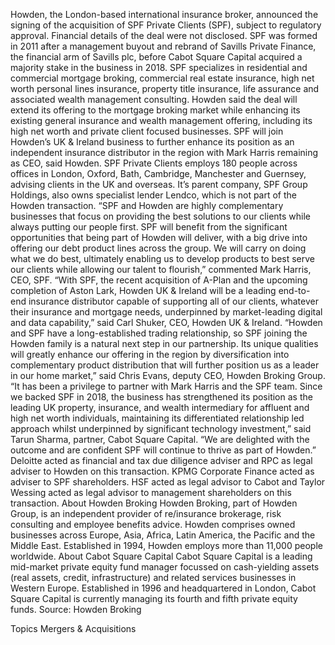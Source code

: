 Howden, the London-based international insurance broker, announced the signing of the acquisition of SPF Private Clients (SPF), subject to regulatory approval.
Financial details of the deal were not disclosed.
SPF was formed in 2011 after a management buyout and rebrand of Savills Private Finance, the financial arm of Savills plc, before Cabot Square Capital acquired a majority stake in the business in 2018. SPF specializes in residential and commercial mortgage broking, commercial real estate insurance, high net worth personal lines insurance, property title insurance, life assurance and associated wealth management consulting.
Howden said the deal will extend its offering to the mortgage broking market while enhancing its existing general insurance and wealth management offering, including its high net worth and private client focused businesses.
SPF will join Howden’s UK & Ireland business to further enhance its position as an independent insurance distributor in the region with Mark Harris remaining as CEO, said Howden. SPF Private Clients employs 180 people across offices in London, Oxford, Bath, Cambridge, Manchester and Guernsey, advising clients in the UK and overseas. It’s parent company, SPF Group Holdings, also owns specialist lender Lendco, which is not part of the Howden transaction.
“SPF and Howden are highly complementary businesses that focus on providing the best solutions to our clients while always putting our people first. SPF will benefit from the significant opportunities that being part of Howden will deliver, with a big drive into offering our debt product lines across the group. We will carry on doing what we do best, ultimately enabling us to develop products to best serve our clients while allowing our talent to flourish,” commented Mark Harris, CEO, SPF.
“With SPF, the recent acquisition of A-Plan and the upcoming completion of Aston Lark, Howden UK & Ireland will be a leading end-to-end insurance distributor capable of supporting all of our clients, whatever their insurance and mortgage needs, underpinned by market-leading digital and data capability,” said Carl Shuker, CEO, Howden UK & Ireland.
“Howden and SPF have a long-established trading relationship, so SPF joining the Howden family is a natural next step in our partnership. Its unique qualities will greatly enhance our offering in the region by diversification into complementary product distribution that will further position us as a leader in our home market,” said Chris Evans, deputy CEO, Howden Broking Group.
“It has been a privilege to partner with Mark Harris and the SPF team. Since we backed SPF in 2018, the business has strengthened its position as the leading UK property, insurance, and wealth intermediary for affluent and high net worth individuals, maintaining its differentiated relationship led approach whilst underpinned by significant technology investment,” said Tarun Sharma, partner, Cabot Square Capital. “We are delighted with the outcome and are confident SPF will continue to thrive as part of Howden.”
Deloitte acted as financial and tax due diligence adviser and RPC as legal adviser to Howden on this transaction. KPMG Corporate Finance acted as adviser to SPF shareholders. HSF acted as legal advisor to Cabot and Taylor Wessing acted as legal advisor to management shareholders on this transaction.
About Howden Broking
Howden Broking, part of Howden Group, is an independent provider of re/insurance brokerage, risk consulting and employee benefits advice. Howden comprises owned businesses across Europe, Asia, Africa, Latin America, the Pacific and the Middle East. Established in 1994, Howden employs more than 11,000 people worldwide.
About Cabot Square Capital
Cabot Square Capital is a leading mid-market private equity fund manager focussed on cash-yielding assets (real assets, credit, infrastructure) and related services businesses in Western Europe. Established in 1996 and headquartered in London, Cabot Square Capital is currently managing its fourth and fifth private equity funds.
Source: Howden Broking

Topics
Mergers & Acquisitions

